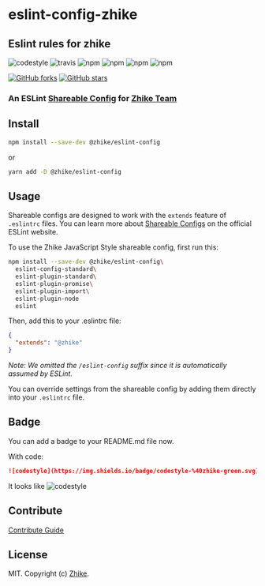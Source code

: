# eslint-config-zhike

## Eslint rules for zhike

<!-- Badges section here. -->
![codestyle](https://img.shields.io/badge/codestyle-%40zhike-green.svg)
![travis](https://travis-ci.org/zhike-team/eslint-config-zhike.svg?branch=master)
![npm](https://img.shields.io/npm/v/@zhike/eslint-config.svg)
![npm](https://img.shields.io/npm/v/@zhike/eslint-config/next.svg)
![npm](https://img.shields.io/npm/l/@zhike/eslint-config.svg)
![npm](https://img.shields.io/npm/dm/@zhike/eslint-config.svg)

[![GitHub forks](https://img.shields.io/github/forks/zhike-team/eslint-config-zhike.svg?style=social&label=Fork)](https://github.com/zhike-team/eslint-config-zhike/fork)
[![GitHub stars](https://img.shields.io/github/stars/zhike-team/eslint-config-zhike.svg?style=social&label=Star)](https://github.com/zhike-team/eslint-config-zhike)

### An ESLint [Shareable Config](http://eslint.org/docs/developer-guide/shareable-configs) for [Zhike Team](https://github.com/zhike-team)

## Install

```bash
npm install --save-dev @zhike/eslint-config
```

or

```bash
yarn add -D @zhike/eslint-config
```

## Usage

Shareable configs are designed to work with the `extends` feature of `.eslintrc` files.
You can learn more about
[Shareable Configs](http://eslint.org/docs/developer-guide/shareable-configs) on the
official ESLint website.

To use the Zhike JavaScript Style shareable config, first run this:

```bash
npm install --save-dev @zhike/eslint-config\
  eslint-config-standard\
  eslint-plugin-standard\
  eslint-plugin-promise\
  eslint-plugin-import\
  eslint-plugin-node
  eslint
```

Then, add this to your .eslintrc file:

```json
{
  "extends": "@zhike"
}
```

*Note: We omitted the `/eslint-config` suffix since it is automatically assumed by ESLint.*

You can override settings from the shareable config by adding them directly into your
`.eslintrc` file.

## Badge

You can add a badge to your README.md file now.

With code:

```markdown
![codestyle](https://img.shields.io/badge/codestyle-%40zhike-green.svg)
```

It looks like ![codestyle](https://img.shields.io/badge/codestyle-%40zhike-green.svg)

## Contribute

[Contribute Guide](./CONTRIBUTE)

## License

MIT. Copyright (c) [Zhike](http://www.smartstudy.com).